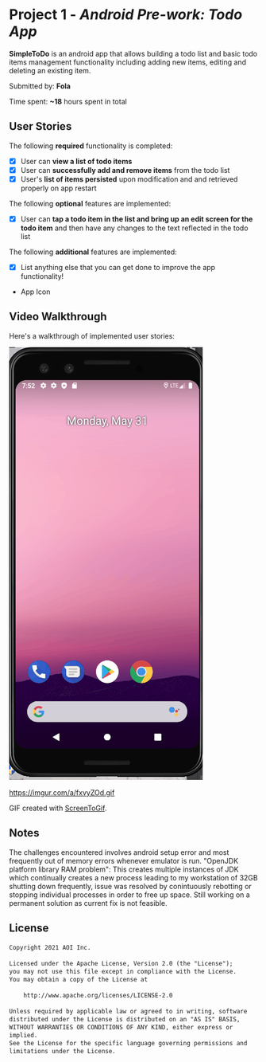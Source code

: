 # Project 1 - *Android Pre-work: Todo App*

**SimpleToDo** is an android app that allows building a todo list and basic todo items management functionality including adding new items, editing and deleting an existing item.

Submitted by: **Fola**

Time spent: **~18** hours spent in total

## User Stories

The following **required** functionality is completed:

* [X] User can **view a list of todo items**
* [X] User can **successfully add and remove items** from the todo list
* [X] User's **list of items persisted** upon modification and and retrieved properly on app restart

The following **optional** features are implemented:

* [X] User can **tap a todo item in the list and bring up an edit screen for the todo item** and then have any changes to the text reflected in the todo list

The following **additional** features are implemented:

* [X] List anything else that you can get done to improve the app functionality!
*   App Icon

## Video Walkthrough

Here's a walkthrough of implemented user stories:

<img src='SimpleToDo.gif' title='Video Walkthrough' width='' alt='Video Walkthrough' />

https://imgur.com/a/fxvyZOd.gif

GIF created with [ScreenToGif](https://www.screentogif.com/).

## Notes

The challenges encountered involves android setup error and most frequently out of memory errors whenever emulator is run. "OpenJDK platform library RAM problem": This creates multiple instances of JDK which continually creates a new process leading to my workstation of 32GB shutting down frequently, issue was resolved by conintuously rebotting or stopping individual processes in order to free up space. Still working on a permanent solution as current fix is not feasible.

## License

    Copyright 2021 AOI Inc.

    Licensed under the Apache License, Version 2.0 (the "License");
    you may not use this file except in compliance with the License.
    You may obtain a copy of the License at

        http://www.apache.org/licenses/LICENSE-2.0

    Unless required by applicable law or agreed to in writing, software
    distributed under the License is distributed on an "AS IS" BASIS,
    WITHOUT WARRANTIES OR CONDITIONS OF ANY KIND, either express or implied.
    See the License for the specific language governing permissions and
    limitations under the License.

